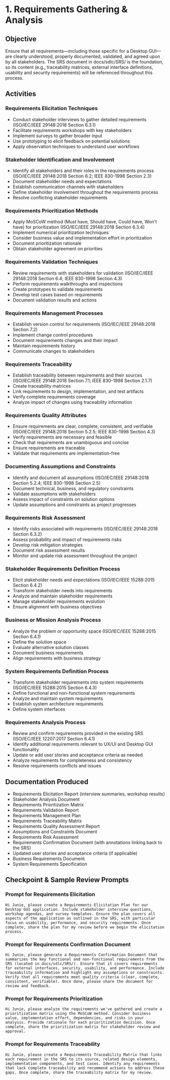# 1. Requirements Gathering & Analysis

## Objective
Ensure that all requirements—including those specific for a Desktop GUI—are clearly understood, properly documented, validated, and agreed upon by all stakeholders. The SRS document in docs/sdlc/SRS/ is the foundation, so its content (e.g., traceability matrices, external interface definitions, usability and security requirements) will be referenced throughout this process.

## Activities

### Requirements Elicitation Techniques
- Conduct stakeholder interviews to gather detailed requirements (ISO/IEC/IEEE 29148:2018 Section 6.3.1)
- Facilitate requirements workshops with key stakeholders
- Implement surveys to gather broader input
- Use prototyping to elicit feedback on potential solutions
- Apply observation techniques to understand user workflows

### Stakeholder Identification and Involvement
- Identify all stakeholders and their roles in the requirements process (ISO/IEC/IEEE 29148:2018 Section 6.2; IEEE 830-1998 Section 2.3)
- Document stakeholder needs and expectations
- Establish communication channels with stakeholders
- Define stakeholder involvement throughout the requirements process
- Resolve conflicting stakeholder requirements

### Requirements Prioritization Methods
- Apply MoSCoW method (Must have, Should have, Could have, Won't have) for prioritization (ISO/IEC/IEEE 29148:2018 Section 6.3.4)
- Implement numerical prioritization techniques
- Consider business value and implementation effort in prioritization
- Document prioritization rationale
- Obtain stakeholder agreement on priorities

### Requirements Validation Techniques
- Review requirements with stakeholders for validation (ISO/IEC/IEEE 29148:2018 Section 6.4; IEEE 830-1998 Section 4.3)
- Perform requirements walkthroughs and inspections
- Create prototypes to validate requirements
- Develop test cases based on requirements
- Document validation results and actions

### Requirements Management Processes
- Establish version control for requirements (ISO/IEC/IEEE 29148:2018 Section 7.2)
- Implement change control procedures
- Document requirements changes and their impact
- Maintain requirements history
- Communicate changes to stakeholders

### Requirements Traceability
- Establish traceability between requirements and their sources (ISO/IEC/IEEE 29148:2018 Section 7.1; IEEE 830-1998 Section 2.1.7)
- Create traceability matrices
- Link requirements to design, implementation, and test artifacts
- Verify complete requirements coverage
- Analyze impact of changes using traceability information

### Requirements Quality Attributes
- Ensure requirements are clear, complete, consistent, and verifiable (ISO/IEC/IEEE 29148:2018 Section 5.2.5; IEEE 830-1998 Section 4.3)
- Verify requirements are necessary and feasible
- Check that requirements are unambiguous and concise
- Ensure requirements are traceable
- Validate that requirements are implementation-free

### Documenting Assumptions and Constraints
- Identify and document all assumptions (ISO/IEC/IEEE 29148:2018 Section 5.2.4; IEEE 830-1998 Section 2.5)
- Document technical, business, and regulatory constraints
- Validate assumptions with stakeholders
- Assess impact of constraints on solution options
- Update assumptions and constraints as project progresses

### Requirements Risk Assessment
- Identify risks associated with requirements (ISO/IEC/IEEE 29148:2018 Section 6.3.2)
- Assess probability and impact of requirements risks
- Develop risk mitigation strategies
- Document risk assessment results
- Monitor and update risk assessment throughout the project

### Stakeholder Requirements Definition Process
- Elicit stakeholder needs and expectations (ISO/IEC/IEEE 15288:2015 Section 6.4.2)
- Transform stakeholder needs into requirements
- Analyze and maintain stakeholder requirements
- Manage stakeholder requirements evolution
- Ensure alignment with business objectives

### Business or Mission Analysis Process
- Analyze the problem or opportunity space (ISO/IEC/IEEE 15288:2015 Section 6.4.1)
- Define the solution space
- Evaluate alternative solution classes
- Document business requirements
- Align requirements with business strategy

### System Requirements Definition Process
- Transform stakeholder requirements into system requirements (ISO/IEC/IEEE 15288:2015 Section 6.4.3)
- Define functional and non-functional system requirements
- Analyze and maintain system requirements
- Establish system architecture requirements
- Define system interfaces

### Requirements Analysis Process
- Review and confirm requirements provided in the existing SRS (ISO/IEC/IEEE 12207:2017 Section 6.4.1)
- Identify additional requirements relevant to UX/UI and Desktop GUI functionality
- Update or add user stories and acceptance criteria as needed
- Analyze requirements for completeness and consistency
- Resolve requirements conflicts and issues

## Documentation Produced
- Requirements Elicitation Report (interview summaries, workshop results)
- Stakeholder Analysis Document
- Requirements Prioritization Matrix
- Requirements Validation Report
- Requirements Management Plan
- Requirements Traceability Matrix
- Requirements Quality Assessment Report
- Assumptions and Constraints Document
- Requirements Risk Assessment
- Requirements Confirmation Document (with annotations linking back to the SRS)
- Updated user stories and acceptance criteria (if applicable)
- Business Requirements Document
- System Requirements Specification

## Checkpoint & Sample Review Prompts

### Prompt for Requirements Elicitation
```
Hi Junie, please create a Requirements Elicitation Plan for our Desktop GUI application. Include stakeholder interview questions, workshop agendas, and survey templates. Ensure the plan covers all aspects of the application as outlined in the SRS, with particular focus on usability, performance, and security requirements. Once complete, share the plan for my review before we begin the elicitation process.
```

### Prompt for Requirements Confirmation Document
```
Hi Junie, please generate a Requirements Confirmation Document that summarizes the key functional and non-functional requirements from the SRS (located in docs/sdlc/SRS/). Ensure that it covers requirements for external interfaces, security, usability, and performance. Include traceability information and highlight any assumptions or constraints. Verify that all requirements meet quality criteria (clear, complete, consistent, verifiable). Once done, please share the document for review and feedback.
```

### Prompt for Requirements Prioritization
```
Hi Junie, please analyze the requirements we've gathered and create a prioritization matrix using the MoSCoW method. Consider business value, implementation effort, dependencies, and risks in your analysis. Provide rationale for each prioritization decision. Once complete, share the prioritization matrix for stakeholder review and approval.
```

### Prompt for Requirements Traceability
```
Hi Junie, please create a Requirements Traceability Matrix that links each requirement in the SRS to its source, related design elements, implementation components, and test cases. Identify any requirements that lack complete traceability and recommend actions to address these gaps. Once complete, share the traceability matrix for my review.
```
